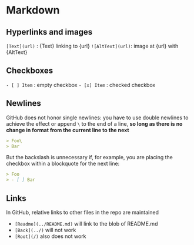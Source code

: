 # Markdown

## Hyperlinks and images
`[Text](url)` : {Text} linking to {url} 
`![AltText](url)`: image at {url} with {AltText}

## Checkboxes
`- [ ] Item` : empty checkbox
`- [x] Item` : checked checkbox

## Newlines
GitHub does not honor single newlines: you have to use double newlines to achieve the effect or append `\` to the end of a line, **so long as there is no change in format from the current line to the next**

```markdown
> Foo\
> Bar
```

But the backslash is unnecessary if, for example, you are placing the checkbox within a blockquote for the next line:
```markdown
> Foo
> - [ ] Bar
```

## Links
In GitHub, relative links to other files in the repo are maintained
  - `[Readme](../README.md)` will link to the blob of README.md
  - `[Back](../)` will not work
  - `[Root](/)` also does not work
